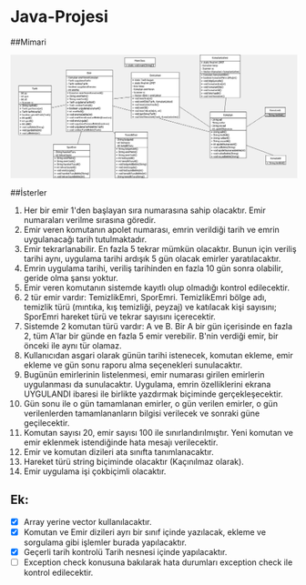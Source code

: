 # Java-Projesi
##Mimari

![UML Diyagramı](https://github.com/feldrim/Java-Projesi/blob/Proje/JavaProje.bmp)

##İsterler
1. Her bir emir 1'den başlayan sıra numarasına sahip olacaktır. Emir numaraları verilme sırasına göredir.
2. Emir veren komutanın apolet numarası, emrin verildiği tarih ve emrin uygulanacağı tarih tutulmaktadır.
3. Emir tekrarlanabilir. En fazla 5 tekrar mümkün olacaktır. Bunun için veriliş tarihi aynı, uygulama tarihi ardışık 5 gün olacak emirler yaratılacaktır.
4. Emrin uygulama tarihi, veriliş tarihinden en fazla 10 gün sonra olabilir, geride olma şansı yoktur.
5. Emir veren komutanın sistemde kayıtlı olup olmadığı kontrol edilecektir.
6. 2 tür emir vardır: TemizlikEmri, SporEmri. TemizlikEmri bölge adı, temizlik türü (mıntıka, kış temizliği, peyzaj) ve katılacak kişi sayısını; SporEmri hareket türü ve tekrar sayısını içerecektir.
7. Sistemde 2 komutan türü vardır: A ve B. Bir A bir gün içerisinde en fazla 2, tüm A'lar bir günde en fazla 5 emir verebilir. B'nin verdiği emir, bir önceki ile aynı tür olamaz.
8. Kullanıcıdan asgari olarak günün tarihi istenecek, komutan ekleme, emir ekleme ve gün sonu raporu alma seçenekleri sunulacaktır.
9. Bugünün emirlerinin listelenmesi, emir numarası girilen emirlerin uygulanması da sunulacaktır. Uygulama, emrin özelliklerini ekrana UYGULANDI ibaresi ile birlikte yazdırmak biçiminde gerçekleşecektir.
10. Gün sonu ile o gün tamamlanan emirler, o gün verilen emirler, o gün verilenlerden tamamlananların bilgisi verilecek ve sonraki güne geçilecektir.
11. Komutan sayısı 20, emir sayısı 100 ile sınırlandırılmıştır. Yeni komutan ve emir eklenmek istendiğinde hata mesajı verilecektir.
12. Emir ve komutan dizileri ata sınıfta tanımlanacaktır.
13. Hareket türü string biçiminde olacaktır (Kaçınılmaz olarak).
14. Emir uygulama işi çokbiçimli olacaktır.

## Ek:

- [X] Array yerine vector kullanılacaktır.
- [X] Komutan ve Emir dizileri ayrı bir sınıf içinde yazılacak, ekleme ve sorgulama gibi işlemler burada yapılacaktır.
- [X] Geçerli tarih kontrolü Tarih nesnesi içinde yapılacaktır.
- [ ] Exception check konusuna bakılarak hata durumları exception check ile kontrol edilecektir.
